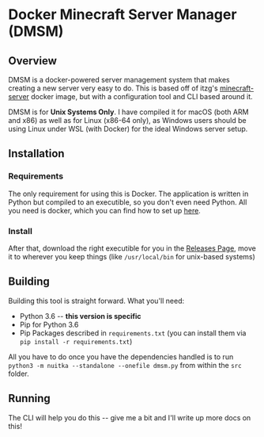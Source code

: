# Docker Minecraft Server Manager (DMSM)

## Overview

DMSM is a docker-powered server management system that makes creating a new server very easy to do. This is based off of itzg's [minecraft-server](https://hub.docker.com/r/itzg/minecraft-server) docker image, but with a configuration tool and CLI based around it.

DMSM is for **Unix Systems Only**. I have compiled it for macOS (both ARM and x86) as well as for Linux (x86-64 only), as Windows users should be using Linux under WSL (with Docker) for the ideal Windows server setup.

## Installation

### Requirements

The only requirement for using this is Docker. The application is written in Python but compiled to an executible, so you don't even need Python. All you need is docker, which you can find how to set up [here](https://docs.docker.com/get-docker/).

### Install

After that, download the right executible for you in the [Releases Page](https://github.com/oitsjustjose/DMSM/releases), move it to wherever you keep things (like `/usr/local/bin` for unix-based systems)

## Building

Building this tool is straight forward. What you'll need:

- Python 3.6 -- **this version is specific**
- Pip for Python 3.6
- Pip Packages described in `requirements.txt` (you can install them via `pip install -r requirements.txt`)

All you have to do once you have the dependencies handled is to run `python3 -m nuitka --standalone --onefile dmsm.py` from within the `src` folder.

## Running

The CLI will help you do this -- give me a bit and I'll write up more docs on this!
